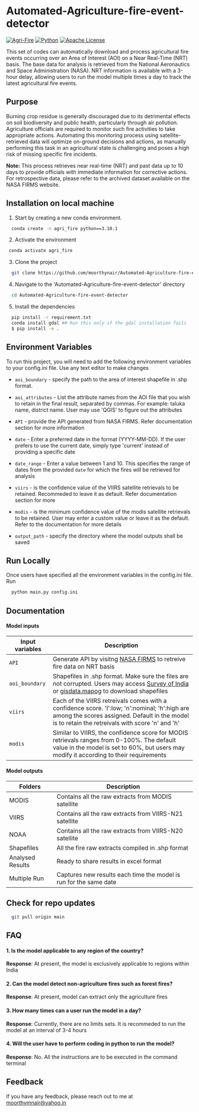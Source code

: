 
# Automated-Agriculture-fire-event-detector
[![Agri-Fire](https://img.shields.io/badge/Agri-Fire-red
)](https://choosealicense.com/licenses/mit/) 
[![Python](https://img.shields.io/badge/Python-magenta
)](https://opensource.org/licenses/)
[![Apache License](https://img.shields.io/badge/license-Apache-blue.svg)](http://www.gnu.org/licenses/agpl-3.0)

This set of codes can automatically download and process agricultural fire events occurring over an Area of Interest (AOI) on a Near Real-Time (NRT) basis. The base data for analysis is retrieved from the National Aeronautics and Space Administration (NASA). NRT information is available with a 3-hour delay, allowing users to run the model multiple times a day to track the latest agricultural fire events. 

## Purpose
Burning crop residue is generally discouraged due to its detrimental effects on soil biodiversity and public health, particularly through air pollution. Agriculture officials are required to monitor such fire activities to take appropriate actions. Automating this monitoring process using satellite-retrieved data will optimize on-ground decisions and actions, as manually performing this task in an agricultural state is challenging and poses a high risk of missing specific fire incidents.
 
**Note:** This process retrieves near real-time (NRT) and past data up to 10 days to provide officials with immediate information for corrective actions. For retrospective data, please refer to the archived dataset available on the NASA FIRMS website.



## Installation on local machine

1. Start by creating a new conda environment.
```bash
  conda create -n agri_fire python==3.10.1
```
2. Activate the environment
 ```bash
  conda activate agri_fire
```   
3. Clone the project
```bash
  git clone https://github.com/moorthynair/Automated-Agriculture-fire-event-detector.git
``` 
4. Navigate to the 'Automated-Agriculture-fire-event-detector' directory
```bash
  cd Automated-Agriculture-fire-event-detector
``` 
5. Install the dependencies
```bash
  pip install -r requirement.txt
  conda install gdal ## Run this only if the gdal installation fails
  $ pip install -e .
``` 
    
## Environment Variables

To run this project, you will need to add the following environment variables to your config.ini file. Use any text editor to make changes

* `aoi_boundary` - specify the path to the area of interest shapefile in .shp format.

* `aoi_attributes` - List the attribute names from the AOI file that you wish to retain in the final result, separated by commas. For example: taluka name, district name. User may use 'QGIS' to figure out the attributes

* `API` - provide the API generated from NASA FIRMS. Refer documentation section for more information

* `date` - Enter a preferred date in the format (YYYY-MM-DD). If the user prefers to use the current date, simply type 'current' instead of providing a specific date

* `date_range` - Enter a value between 1 and 10. This specifies the range of dates from the provided `date` for which the fires will be retrieved for analysis

* `viirs` - is the confidence value of the VIIRS satellite retrievals to be retained. Recommeded to leave it as default. Refer documentation section for more

* `modis` - is the minimum confidence value of the modis satellite retrievals to be retained. User may enter a custom value or leave it as the default. Refer to the documentation for more details

* `output_path` - specify the directory where the model outputs shall be saved
## Run Locally

Once users have specified all the environment variables in the config.ini file. Run

```bash
  python main.py config.ini
```



## Documentation

#### Model inputs
| Input variables             | Description                                                                |
| ----------------- | ------------------------------------------------------------------ |
| `API` | Generate API by visitng [NASA FIRMS](https://firms.modaps.eosdis.nasa.gov/api/area/) to retreive fire data on NRT basis |
| `aoi_boundary`| Shapefiles in .shp format. Make sure the files are not corrupted. Users may access [Survey of India](https://onlinemaps.surveyofindia.gov.in/) or [gisdata.mapog](https://gisdata.mapog.com/) to download shapefiles|
| `viirs` | Each of the VIIRS retreivals comes with a confidence score. 'l':low; 'n':nominal; 'h':high are among the scores assigned. Default in the model is to retain the retreivals with score 'n' and 'h'|
| `modis` | Similar to VIIRS, the confidence score for MODIS retrievals ranges from 0-100%. The default value in the model is set to 60%, but users may modify it according to their requirements |


#### Model outputs
| Folders             | Description                                                                |
| ----------------- | ------------------------------------------------------------------ |
| MODIS | Contains all the raw extracts from MODIS satellite |
| VIIRS| Contains all the raw extracts from VIIRS-N21 satellite|
| NOAA | Contains all the raw extracts from VIIRS-N20 satellite|
| Shapefiles | All the fire raw extracts compiled in .shp format |
| Analysed Results|Ready to share results in excel format |
| Multiple Run | Captures new results each time the model is run for the same date|

## Check for repo updates

```bash
  git pull origin main
```


## FAQ

#### 1. Is the model applicable to any region of the country?
**Response**: At present, the model is exclusively applicable to regions within India
#### 2. Can the model detect non-agriculture fires such as forest fires?
**Response**: At present, model can extract only the agriculture fires
#### 3. How many times can a user run the model in a day?
**Response**: Currently, there are no limits sets. It is recommeded to run the model at an interval of 3-4 hours
#### 4. Will the user have to perform coding in python to run the model?
**Response**: No. All the instructions are to be executed in the command terminal

## Feedback

If you have any feedback, please reach out to me at moorthymnair@yahoo.in

